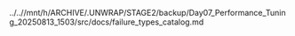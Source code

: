 ../..//mnt/h/ARCHIVE/.UNWRAP/STAGE2/backup/Day07_Performance_Tuning_20250813_1503/src/docs/failure_types_catalog.md